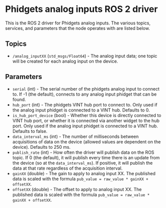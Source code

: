 Phidgets analog inputs ROS 2 driver
=================================

This is the ROS 2 driver for Phidgets analog inputs.  The various topics, services, and parameters that the node operates with are listed below.

Topics
------
* `/analog_inputXX` (`std_msgs/Float64`) - The analog input data; one topic will be created for each analog input on the device.

Parameters
---------
* `serial` (int) - The serial number of the phidgets analog input to connect to.  If -1 (the default), connects to any analog input phidget that can be found.
* `hub_port` (int) - The phidgets VINT hub port to connect to.  Only used if the analog input phidget is connected to a VINT hub.  Defaults to 0.
* `is_hub_port_device` (bool) - Whether this device is directly connected to VINT hub port, or whether it is connected via another widget to the hub port.  Only used if the analog input phidget is connected to a VINT hub.  Defaults to false.
* `data_interval_ms` (int) - The number of milliseconds between acquisitions of data on the device (allowed values are dependent on the device).  Defaults to 250 ms.
* `publish_rate` (int) - How often the driver will publish data on the ROS topic.  If 0 (the default), it will publish every time there is an update from the device (so at the `data_interval_ms`).  If positive, it will publish the data at that rate regardless of the acquisition interval.
* `gainXX` (double) - The gain to apply to analog input XX.  The published data is scaled with the formula `pub_value = raw_value * gainXX + offsetXX`.
* `offsetXX` (double) - The offset to apply to analog input XX.  The published data is scaled with the formula `pub_value = raw_value * gainXX + offsetXX`.
